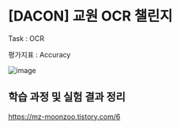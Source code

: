 # [DACON] 교원 OCR 챌린지

Task : OCR 

평가지표 : Accuracy

![image](https://user-images.githubusercontent.com/103553532/212264184-e709a9e2-4fc2-4bdc-9a8d-26340617bfc0.png)

## 학습 과정 및 실험 결과 정리
https://mz-moonzoo.tistory.com/6

